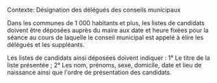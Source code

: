 Contexte: Désignation des délégués des conseils municipaux

Dans les communes de 1 000 habitants et plus, les listes de candidats doivent être déposées auprès du maire aux date et heure fixées pour la séance au cours de laquelle le conseil municipal est appelé à élire les délégués et les suppléants.

Les listes de candidats ainsi déposées doivent indiquer : 1° Le titre de la liste présentée ; 2° Les nom, prénoms, sexe, domicile, date et lieu de naissance ainsi que l'ordre de présentation des candidats.